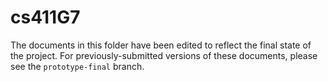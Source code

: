 # cs411G7
The documents in this folder have been edited to reflect the final state of the project. For previously-submitted versions of these documents, please see the `prototype-final` branch.
